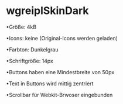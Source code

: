 wgreiplSkinDark
===============

•Größe: 4kB

•Icons: keine (Original-Icons werden geladen)

•Farbton: Dunkelgrau

•Schriftgröße: 14px

•Buttons haben eine Mindestbreite von 50px

•Text in Buttons wird mittig zentriert

•Scrollbar für Webkit-Brwoser eingebunden


